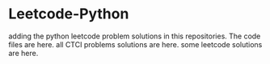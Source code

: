 # Leetcode-Python
adding the python leetcode problem solutions in this repositories. 
The code files are here.
all CTCI problems solutions are here.
some leetcode solutions are here.























































































































































































































































































































































































































































































































































































































































































































































































































































































































































































































































































